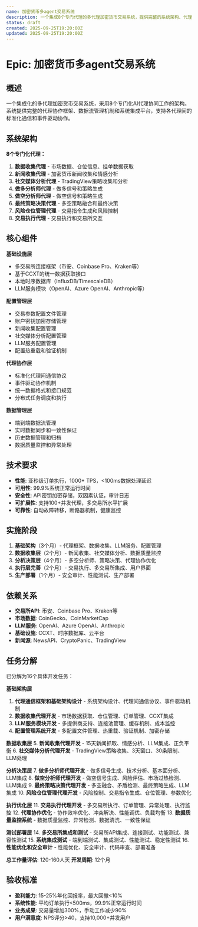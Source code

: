 ```yaml
---
name: 加密货币多agent交易系统
description: 一个集成8个专门代理的多代理加密货币交易系统，提供完整的系统架构、代理协作机制和集成框架
status: draft
created: 2025-09-25T19:20:00Z
updated: 2025-09-25T19:20:00Z
---
```


# Epic: 加密货币多agent交易系统

## 概述
一个集成化的多代理加密货币交易系统，采用8个专门化AI代理协同工作的架构。系统提供完整的代理协作框架、数据流管理机制和系统集成平台，支持各代理间的标准化通信和事件驱动协作。

## 系统架构
**8个专门化代理：**
1. **数据收集代理** - 市场数据、仓位信息、挂单数据获取
2. **新闻收集代理** - 加密货币新闻收集和情感分析
3. **社交媒体分析代理** - TradingView策略收集和分析
4. **做多分析师代理** - 做多信号和策略生成
5. **做空分析师代理** - 做空信号和策略生成
6. **最终策略决策代理** - 多空策略融合和最终决策
7. **风险仓位管理代理** - 交易指令生成和风险控制
8. **交易执行代理** - 交易执行和交易所交互

## 核心组件
**基础设施层**
- 多交易所连接框架（币安、Coinbase Pro、Kraken等）
- 基于CCXT的统一数据获取接口
- 本地时序数据库（InfluxDB/TimescaleDB）
- LLM服务模块（OpenAI、Azure OpenAI、Anthropic等）

**配置管理层**
- 交易参数配置文件管理
- 账户密钥加密存储管理
- 新闻收集配置管理
- 社交媒体分析配置管理
- LLM服务配置管理
- 配置热重载和验证机制

**代理协作层**
- 标准化代理间通信协议
- 事件驱动协作机制
- 统一数据格式和接口规范
- 分布式任务调度和执行

**数据管理层**
- 端到端数据流管理
- 实时数据同步和一致性保证
- 历史数据管理和归档
- 数据质量监控和异常处理

## 技术要求
- **性能**: 亚秒级订单执行，1000+ TPS，<100ms数据处理延迟
- **可用性**: 99.9%系统正常运行时间
- **安全性**: API密钥加密存储，双因素认证，审计日志
- **可扩展性**: 支持100+并发代理，多交易所水平扩展
- **可靠性**: 自动故障转移，断路器机制，健康监控

## 实施阶段
1. **基础架构**（3个月）- 代理框架、数据收集、LLM服务、配置管理
2. **数据收集层**（2个月）- 新闻收集、社交媒体分析、数据质量监控
3. **分析决策层**（4个月）- 多空分析师、策略决策、代理协作优化
4. **执行层完善**（2个月）- 交易执行、多交易所集成、用户界面
5. **生产部署**（1个月）- 安全审计、性能测试、生产部署

## 依赖关系
- **交易所API**: 币安、Coinbase Pro、Kraken等
- **市场数据**: CoinGecko、CoinMarketCap
- **LLM服务**: OpenAI、Azure OpenAI、Anthropic
- **基础设施**: CCXT、时序数据库、云平台
- **新闻源**: NewsAPI、CryptoPanic、TradingView

## 任务分解
已分解为16个具体开发任务：

**基础架构层**
1. **代理通信框架和基础架构设计** - 系统架构设计、代理间通信协议、事件驱动机制
2. **数据收集代理开发** - 市场数据获取、仓位管理、订单管理、CCXT集成
3. **LLM服务模块开发** - 多提供商支持、连接池管理、缓存机制、成本监控
4. **配置管理系统开发** - 多配置文件管理、热重载、验证机制、加密存储

**数据收集层**
5. **新闻收集代理开发** - 15天新闻抓取、情感分析、LLM集成、正负平衡
6. **社交媒体分析代理开发** - TradingView策略收集、3天窗口、30条限制、LLM处理

**分析决策层**
7. **做多分析师代理开发** - 做多信号生成、技术分析、基本面分析、LLM集成
8. **做空分析师代理开发** - 做空信号生成、风险评估、市场过热检测、LLM集成
9. **最终策略决策代理开发** - 多空融合、矛盾检测、最终策略生成、LLM集成
10. **风险仓位管理代理开发** - 风险控制、交易指令生成、仓位管理、参数优化

**执行优化层**
11. **交易执行代理开发** - 多交易所执行、订单管理、异常处理、执行监控
12. **代理协作优化** - 协作效率优化、冲突解决、性能调优、负载均衡
13. **数据质量监控系统** - 数据质量监控、异常检测、数据清洗、一致性保证

**测试部署层**
14. **多交易所集成和测试** - 交易所API集成、连接测试、功能测试、兼容性测试
15. **系统集成测试** - 端到端测试、集成测试、性能测试、稳定性测试
16. **性能优化和安全审计** - 性能优化、安全审计、代码审查、部署准备

**总工作量评估**: 120-160人天
**开发周期**: 12个月

## 验收标准
- **盈利能力**: 15-25%年化回报率，最大回撤<10%
- **系统性能**: 平均订单执行<500ms，99.9%正常运行时间
- **业务成果**: 交易量增加300%，手动工作减少90%
- **用户满意度**: NPS评分>40，支持10,000+并发用户
